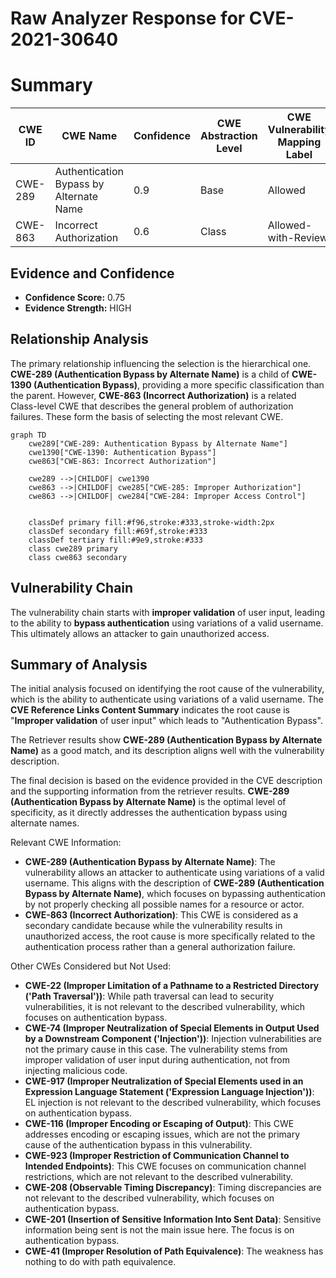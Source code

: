 # Raw Analyzer Response for CVE-2021-30640

# Summary

| CWE ID | CWE Name | Confidence | CWE Abstraction Level | CWE Vulnerability Mapping Label | CWE-Vulnerability Mapping Notes |
|---|---|---|---|---|---|
| CWE-289 | Authentication Bypass by Alternate Name | 0.9 | Base | Allowed | Primary CWE |
| CWE-863 | Incorrect Authorization | 0.6 | Class | Allowed-with-Review | Secondary Candidate |

## Evidence and Confidence

*   **Confidence Score:** 0.75
*   **Evidence Strength:** HIGH

## Relationship Analysis

The primary relationship influencing the selection is the hierarchical one. **CWE-289 (Authentication Bypass by Alternate Name)** is a child of **CWE-1390 (Authentication Bypass)**, providing a more specific classification than the parent. However, **CWE-863 (Incorrect Authorization)** is a related Class-level CWE that describes the general problem of authorization failures. These form the basis of selecting the most relevant CWE.

```mermaid
graph TD
    cwe289["CWE-289: Authentication Bypass by Alternate Name"]
    cwe1390["CWE-1390: Authentication Bypass"]
    cwe863["CWE-863: Incorrect Authorization"]
    
    cwe289 -->|CHILDOF| cwe1390
    cwe863 -->|CHILDOF| cwe285["CWE-285: Improper Authorization"]
    cwe863 -->|CHILDOF| cwe284["CWE-284: Improper Access Control"]
    

    classDef primary fill:#f96,stroke:#333,stroke-width:2px
    classDef secondary fill:#69f,stroke:#333
    classDef tertiary fill:#9e9,stroke:#333
    class cwe289 primary
    class cwe863 secondary
```

## Vulnerability Chain

The vulnerability chain starts with **improper validation** of user input, leading to the ability to **bypass authentication** using variations of a valid username. This ultimately allows an attacker to gain unauthorized access.

## Summary of Analysis

The initial analysis focused on identifying the root cause of the vulnerability, which is the ability to authenticate using variations of a valid username. The **CVE Reference Links Content Summary** indicates the root cause is "**Improper validation** of user input" which leads to "Authentication Bypass".

The Retriever results show **CWE-289 (Authentication Bypass by Alternate Name)** as a good match, and its description aligns well with the vulnerability description.

The final decision is based on the evidence provided in the CVE description and the supporting information from the retriever results. **CWE-289 (Authentication Bypass by Alternate Name)** is the optimal level of specificity, as it directly addresses the authentication bypass using alternate names.

Relevant CWE Information:

*   **CWE-289 (Authentication Bypass by Alternate Name)**: The vulnerability allows an attacker to authenticate using variations of a valid username. This aligns with the description of **CWE-289 (Authentication Bypass by Alternate Name)**, which focuses on bypassing authentication by not properly checking all possible names for a resource or actor.
*   **CWE-863 (Incorrect Authorization)**: This CWE is considered as a secondary candidate because while the vulnerability results in unauthorized access, the root cause is more specifically related to the authentication process rather than a general authorization failure.

Other CWEs Considered but Not Used:

*   **CWE-22 (Improper Limitation of a Pathname to a Restricted Directory ('Path Traversal'))**: While path traversal can lead to security vulnerabilities, it is not relevant to the described vulnerability, which focuses on authentication bypass.
*   **CWE-74 (Improper Neutralization of Special Elements in Output Used by a Downstream Component ('Injection'))**: Injection vulnerabilities are not the primary cause in this case. The vulnerability stems from improper validation of user input during authentication, not from injecting malicious code.
*   **CWE-917 (Improper Neutralization of Special Elements used in an Expression Language Statement ('Expression Language Injection'))**: EL injection is not relevant to the described vulnerability, which focuses on authentication bypass.
*   **CWE-116 (Improper Encoding or Escaping of Output)**: This CWE addresses encoding or escaping issues, which are not the primary cause of the authentication bypass in this vulnerability.
*   **CWE-923 (Improper Restriction of Communication Channel to Intended Endpoints)**: This CWE focuses on communication channel restrictions, which are not relevant to the described vulnerability.
*   **CWE-208 (Observable Timing Discrepancy)**: Timing discrepancies are not relevant to the described vulnerability, which focuses on authentication bypass.
*   **CWE-201 (Insertion of Sensitive Information Into Sent Data)**: Sensitive information being sent is not the main issue here. The focus is on authentication bypass.
*   **CWE-41 (Improper Resolution of Path Equivalence)**: The weakness has nothing to do with path equivalence.